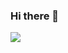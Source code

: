 ### Hi there 👋

<img src="https://img.shields.io/badge/Android-3DDC84?style=flat-square&logo=Android&logoColor=white"/>

<!--
**KyeongYeongDEV/KyeongYeongDEV** is a ✨ _special_ ✨ repository because its `README.md` (this file) appears on your GitHub profile.

Here are some ideas to get you started:

- 🔭 I’m currently working on ...
- 🌱 I’m currently learning ...
- 👯 I’m looking to collaborate on ...
- 🤔 I’m looking for help with ...
- 💬 Ask me about ...
- 📫 How to reach me: ...
- 😄 Pronouns: ...
- ⚡ Fun fact: ...
-->
